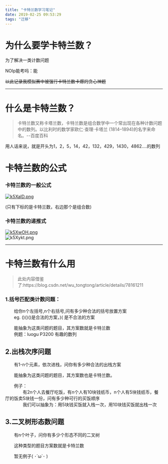 ```yaml
---
title: "卡特兰数学习笔记"
date: 2019-02-25 09:53:29
tags: "迁移"
---
```

<h1>为什么要学卡特兰数？</h1>
<p>为了解决一类计数问题</p>
<p>NOIp能考吗：能</p>
<p><del>以此记录我模拟赛中被强行卡特兰数卡爆的贪心神题</del></p>
<hr />
<h1>什么是卡特兰数？</h1>
<blockquote><p>
  卡特兰数又称卡塔兰数，卡特兰数是组合数学中一个常出现在各种计数问题中的数列。以比利时的数学家欧仁·查理·卡塔兰 (1814–1894)的名字来命名。--百度百科
</p></blockquote>
<p>用人话来说，就是开头为1，2，5，14，42，132，429，1430，4862....的数列</p>
<h1>卡特兰数的公式</h1>
<h3>卡特兰数的一般公式</h3>
<p><a href="https://imgchr.com/i/k5XalD" target="_blank"  rel="nofollow" ><img src="https://s2.ax1x.com/2019/02/25/k5XalD.png" alt="k5XalD.png" /></a></p>
<p>(只有下标的是卡特兰数，右边那个是组合数)</p>
<h3>卡特兰数的递推式</h3>
<p><a href="https://imgchr.com/i/k5XwOH" target="_blank"  rel="nofollow" ><img src="https://s2.ax1x.com/2019/02/25/k5XwOH.png" alt="k5XwOH.png" /></a><br />
<img src="https://s2.ax1x.com/2019/02/25/k5Xykt.png" alt="k5Xykt.png" /></p>
<hr />
<h1>卡特兰数有什么用</h1>
<blockquote><p>
  此处内容借鉴了:https://blog.csdn.net/wu_tongtong/article/details/78161211
</p></blockquote>
<h3>1.括号匹配类计数问题：</h3>
<p>　　给你n个左括号,n个右括号,问有多少种合法的括号放置方案<br />
　　eg. ()()()是合法的方案，)( 是不合法的方案</p>
<p>　　能抽象为这类问题的题目，其方案数就是卡特兰数<br />
　　例题：luogu P3200 有趣的数列</p>
<h2>2.出栈次序问题</h2>
<p>　　有1-n个元素，依次进栈，问你有多少种合法的出栈方案</p>
<p>　　能抽象为这类问题的题目，其方案数也是卡特兰数。</p>
<p>　　例子：<br />
　　　　有2n个人去餐厅吃饭，有n个人有10块钱纸币，n个人有5块钱纸币，餐厅的饭卖5块钱一份，问有多少种可行的买饭顺序<br />
　　　　我们可以抽象为：用5块钱买饭就入栈一次，用10块钱买饭就出栈一次</p>
<h2>3.二叉树形态数问题</h2>
<p>　　有n个叶子，问你有多少个形态不同的二叉树</p>
<p>　　这种类型的题目方案数就是卡特兰数</p>
<p>　　暂无例子( ･´ω`･ )</p>
